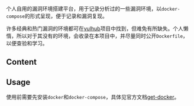 个人自用的漏洞环境搭建平台，用于记录分析过的一些漏洞环境，以`docker-compose`的形式呈现，便于记录和漏洞复现。

许多经典和热门漏洞的环境都可在[vulhub](https://github.com/vulhub/vulhub)项目中找到，但难免有所缺失。个人懒惰，所以对于其没有的环境，会收录在本项目中，并尽量同时公开`Dockerfile`，以便查验和学习。

## Content


## Usage

使用前需要先安装`docker`和`docker-compose`，具体见官方文档[get-docker](https://docs.docker.com/get-docker/)。